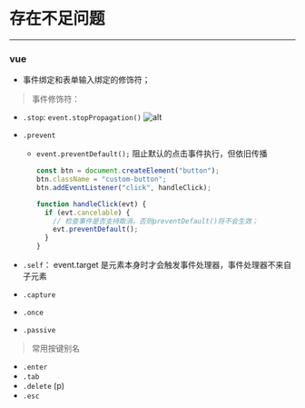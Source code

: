 # 存在不足问题

---

### vue

- 事件绑定和表单输入绑定的修饰符；

> 事件修饰符：

- `.stop`: `event.stopPropagation()`
  ![alt](../assets/screenshot/20231013-01.png)
- `.prevent`

  - `event.preventDefault();` 阻止默认的点击事件执行，但依旧传播

    ```js
    const btn = document.createElement("button");
    btn.className = "custom-button";
    btn.addEventListener("click", handleClick);

    function handleClick(evt) {
      if (evt.cancelable) {
        // 检查事件是否支持取消，否则preventDefault()将不会生效；
        evt.preventDefault();
      }
    }
    ```

- `.self`： event.target 是元素本身时才会触发事件处理器，事件处理器不来自子元素
- `.capture`
- `.once`
- `.passive`


> 常用按键别名
- `.enter`
- `.tab`
- `.delete` (p)
- `.esc`
